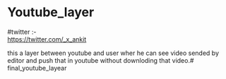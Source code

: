 # Youtube_layer

#twitter :-  
https://twitter.com/_x_ankit

this a layer between youtube and user wher he can see video sended by editor and push that in youtube without downloding that video.# final_youtube_layear
